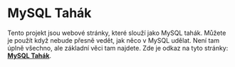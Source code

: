 # MySQL Tahák
Tento projekt jsou webové stránky, které slouží jako MySQL tahák. Můžete je použít když nebude přesně vedět, jak něco v MySQL udělat. Není tam úplně všechno, ale základní věci tam najdete. Zde je odkaz na tyto stránky: __[MySQL Tahák](https://jirkasa.github.io/mysql-tahak/)__.

